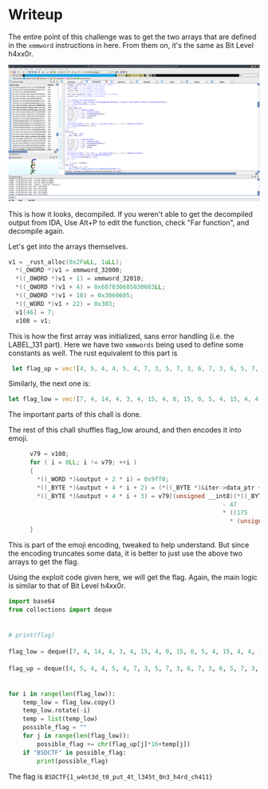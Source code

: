 # Writeup

The entire point of this challenge was to get the two arrays that are defined in the `xmmword` instructions in here. From them on, it's the same as Bit Level h4xx0r.

![damn](./decompiled.png)

This is how it looks, decompiled. If you weren't able to get the decompiled output from IDA, Use Alt+P to edit the function, check "Far function", and decompile again. 

Let's get into the arrays themselves.

```c
v1 = _rust_alloc(0x2FuLL, 1uLL);
  *(_OWORD *)v1 = xmmword_32000;
  *((_OWORD *)v1 + 1) = xmmword_32010;
  *((_QWORD *)v1 + 4) = 0x607030605030603LL;
  *((_DWORD *)v1 + 10) = 0x3060605;
  *((_WORD *)v1 + 22) = 0x303;
  v1[46] = 7;
  v108 = v1;
```

This is how the first array was initialized, sans error handling (i.e. the LABEL_131 part). Here we have two `xmmwords` being used to define some constants as well. The rust equivalent to this part is 

```rust
 let flag_up = vec![4, 5, 4, 4, 5, 4, 7, 3, 5, 7, 3, 6, 7, 3, 6, 5, 7, 3, 5, 7, 7, 7, 5, 3, 7, 5, 6, 3, 3, 3, 7, 5, 3, 6, 3, 5, 6, 3, 7, 6, 5, 6, 6, 3, 3, 3, 7];
```

Similarly, the next one is:

```rust
let flag_low = vec![7, 4, 14, 4, 3, 4, 15, 4, 0, 15, 0, 5, 4, 15, 4, 4, 15, 12, 3, 4, 5, 4, 15, 0, 14, 3, 15, 8, 4, 2, 4, 15, 3, 8, 4, 1, 1, 13, 2, 3, 4, 3, 4, 6, 11, 1, 15];
```

The important parts of this chall is done.

The rest of this chall shuffles flag_low around, and then encodes it into emoji. 

```c
      v79 = v108;
      for ( i = 0LL; i != v79; ++i )
      {
        *((_WORD *)&output + 2 * i) = 0x9ff0;
        *((_BYTE *)&output + 4 * i + 2) = (*((_BYTE *)&iter->data_ptr + i) >> 6) - 113;
        *((_BYTE *)&output + 4 * i + 3) = v79[(unsigned __int8)(*((_BYTE *)&flag_up->data_ptr + i)
                                                            - 47
                                                            * ((175
                                                              * (unsigned int)*((unsigned __int8 *)&v73->data_ptr + i)) >> 13))] & 0x3F | 0x80;
      }
```

This is part of the emoji encoding, tweaked to help understand. But since the encoding truncates some data, it is better to just use the above two arrays to get the flag.


Using the exploit code given here, we will get the flag. Again, the main logic is similar to that of Bit Level h4xx0r.

```python
import base64
from collections import deque


# print(flag)

flag_low = deque([7, 4, 14, 4, 3, 4, 15, 4, 0, 15, 0, 5, 4, 15, 4, 4, 15, 12, 3, 4, 5, 4, 15, 0, 14, 3, 15, 8, 4, 2, 4, 15, 3, 8, 4, 1, 1, 13, 2, 3, 4, 3, 4, 6, 11, 1, 15])

flag_up = deque([4, 5, 4, 4, 5, 4, 7, 3, 5, 7, 3, 6, 7, 3, 6, 5, 7, 3, 5, 7, 7, 7, 5, 3, 7, 5, 6, 3, 3, 3, 7, 5, 3, 6, 3, 5, 6, 3, 7, 6, 5, 6, 6, 3, 3, 3, 7])


for i in range(len(flag_low)):
    temp_low = flag_low.copy()
    temp_low.rotate(-i)
    temp = list(temp_low)
    possible_flag = ""
    for j in range(len(flag_low)):
        possible_flag += chr(flag_up[j]*16+temp[j])
    if "BSDCTF" in possible_flag:
        print(possible_flag)
```

The flag is `BSDCTF{1_w4nt3d_t0_put_4t_l345t_0n3_h4rd_ch411}`
